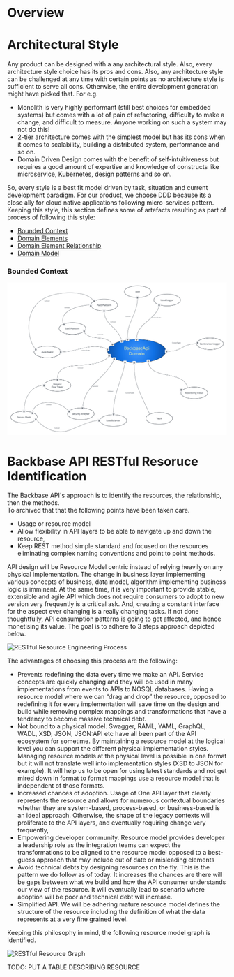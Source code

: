 # Overview

# Architectural Style

Any product can be designed with a any architectural style. Also, every architecture style choice 
has its pros and cons. Also, any architecture style can be challenged at any time with certain 
points as no architecture style is sufficient to serve all cons. Otherwise, the entire development 
generation might have picked that.  For e.g.

- Monolith is very highly performant (still best choices for embedded systems) but comes with a lot of pain of refactoring, difficulty to make a change, and difficult to measure. Anyone working on such a system may not do this!
- 2-tier architecture comes with the simplest model but has its cons when it comes to scalability, building a distributed system, performance and so on.
- Domain Driven Design comes with the benefit of self-intuitiveness but requires a good amount of expertise and knowledge of constructs like microservice, Kubernetes, design patterns and so on.

So, every style is a best fit model driven by task, situation and current development paradigm. 
For our product, we choose DDD because its a close ally for cloud native applications following 
micro-services pattern. Keeping this style, this section defines some of artefacts resulting as 
part of process of following this style:

- [Bounded Context](#bounded-context)
- [Domain Elements](!)
- [Domain Element Relationship](!)
- [Domain Model](!)

### Bounded Context

![Backbase API Bounded Context](./images/bounded_context.png)



# Backbase API RESTful Resoruce Identification 

The Backbase API's approach is to identify the resources, the relationship, then the methods.  
To archived that that the following points have been taken care.

- Usage or resource model
- Allow flexibility in API layers to be able to navigate up and down the resource,
- Keep REST method simple standard and focused on the resources eliminating complex naming conventions and point to point methods.

API design will be Resource Model centric instead of relying heavily on any physical implementation. 
The change in business layer implementing various concepts of business, data model, algorithm implementing 
business logic is imminent. At the same time, it is very important to provide stable, extensible 
and agile API which does not require consumers to adopt to new version very frequently is a critical 
ask. And, creating a constant interface for the aspect ever changing is a really changing tasks. 
If not done thoughtfully, API consumption patterns is going to get affected, and hence monetising 
its value. The goal is to adhere to 3 steps approach depicted below.

![RESTful Resource Engineering Process](/documents/design/images/restful_resource_modelling_process.png)

The advantages of choosing this process are the following:

- Prevents redefining the data every time we make an API. Service concepts are quickly changing and they will be used in many implementations from events to APIs to NOSQL databases.  Having a resource model where we can “drag and drop” the resource, opposed to redefining it for every implementation will save time on the design and build while removing complex mappings and transformations that have a tendency to become massive technical debt.
- Not bound to a physical model.  Swagger, RAML, YAML, GraphQL, WADL, XSD, JSON, JSON:API etc have all been part of the API ecosystem for sometime.  By maintaining a resource model at the logical level you can support the different physical implementation styles.  Managing resource models at the physical level is possible in one format but it will not translate well into implementation styles (XSD to JSON for example).  It will help us to be open for using latest standards and not get mired down in format to format mappings use a resource model that is independent of those formats.
- Increased chances of adoption. Usage of One API layer that clearly represents the resource and allows for numerous contextual boundaries whether they are system-based, process-based, or business-based is an ideal approach. Otherwise, the shape of the legacy contexts will proliferate to the API layers, and eventually requiring change very frequently,
- Empowering developer community.  Resource model provides developer a leadership role as the integration teams can expect the transformations to be aligned to the resource model opposed to a best-guess approach that may include out of date or misleading elements
- Avoid technical debts by designing resources on the fly. This is the pattern we do follow as of today. It increases the chances are there will be gaps between what we build and how the API consumer understands our view of the resource.  It will eventually lead to scenario where adoption will be poor and technical debt will increase.
- Simplified API. We will be adhering mature resource model defines the structure of the resource including the definition of what the data represents at a very fine grained level.  

Keeping this philosophy in mind, the following resource model graph is identified.

![RESTful Resource Graph](/design/images/restful_resource_graph.png)

TODO: PUT A TABLE DESCRIBING RESOURCE 